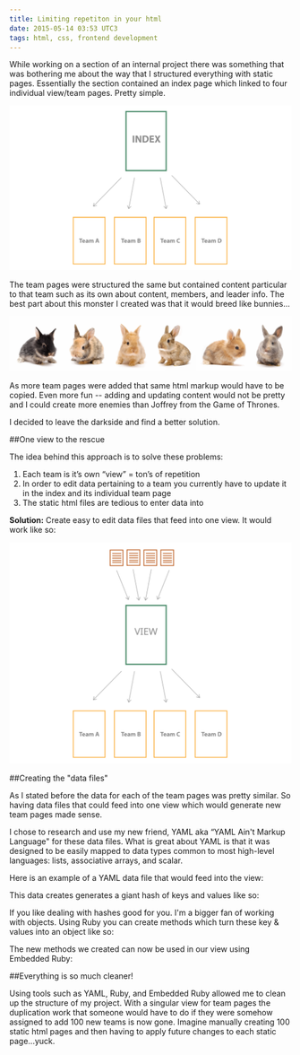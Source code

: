 ```yaml
---
title: Limiting repetiton in your html
date: 2015-05-14 03:53 UTC3
tags: html, css, frontend development
---
```



While working on a section of an internal project there was something that was bothering me about the way that I structured everything with static pages. Essentially the section contained an index page which linked to four individual view/team pages. Pretty simple.

![diagram_1](/images/blog/yaml/diagram_1.svg)



The team pages were structured the same but contained content particular to that team such as its own about content, members, and leader info. The best part about this monster I created was that it would breed like bunnies...

![baby_bunnies](/images/blog/yaml/baby_bunnies.svg)

As more team pages were added that same html markup would have to be copied. Even more fun -- adding and updating content would not be pretty and I could create more enemies than Joffrey from the Game of Thrones.

I decided to leave the darkside and find a better solution.

##One view to the rescue

The idea behind this approach is to solve these problems:

1. Each team is it’s own “view” = ton’s of repetition
2. In order to edit data pertaining to a team you currently have to update it in the index and its individual team page
3. The static html files are tedious to enter data into

**Solution:** Create easy to edit data files that feed into one view. It would work like so:

![diagram_2](/images/blog/yaml/diagram_2.svg)

##Creating the "data files"

As I stated before the data for each of the team pages was pretty similar. So having data files that could feed into one view which would generate new team pages made sense. 

I chose to research and use my new friend, YAML aka “YAML Ain't Markup Language" for these data files. What is great about YAML is that it was designed to be easily mapped to data types common to most high-level languages: lists, associative arrays, and scalar.

Here is an example of a YAML data file that would feed into the view:

<script src="https://gist.github.com/Sneakingrocky/c2e56783fc953ea2c7fd.js"></script>

This data creates generates a giant hash of keys and values like so:

<script src="https://gist.github.com/Sneakingrocky/115e11b03387de806af8.js"></script>

If you like dealing with hashes good for you. I'm a bigger fan of working with objects. Using Ruby you can create methods which turn these key & values into an object like so:

<script src="https://gist.github.com/Sneakingrocky/967bf1974a2d958b0ca5.js"></script>

The new methods we created can now be used in our view using Embedded Ruby:

<script src="https://gist.github.com/Sneakingrocky/65ce56bee20f12a3b8c6.js"></script>


##Everything is so much cleaner!

Using tools such as YAML, Ruby, and Embedded Ruby allowed me to clean up the structure of my project. With a singular view for team pages the duplication work that someone would have to do if they were somehow assigned to add 100 new teams is now gone. Imagine manually creating 100 static html pages and then having to apply future changes to each static page...yuck.









